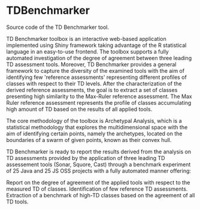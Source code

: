# TDBenchmarker

Source code of the TD Benchmarker tool.

TD Benchmarker toolbox is an interactive web-based application implemented using Shiny framework taking advantage of the R statistical language in an easy-to-use frontend. The toolbox supports a fully automated investigation of the degree of agreement between three leading TD assessment tools. Moreover, TD Benchmarker provides a general framework to capture the diversity of the examined tools with the aim of identifying few 'reference assessments' representing different profiles of classes with respect to their TD levels. After the characterization of the derived reference assessments, the goal is to extract a set of classes presenting high similarity to the Max-Ruler reference assessment. The Max Ruler reference assessment represents the profile of classes accumulating high amount of TD based on the results of all applied tools.

The core methodology of the toolbox is Archetypal Analysis, which is a statistical methodology that explores the multidimensional space with the aim of identifying certain points, namely the archetypes, located on the boundaries of a swarm of given points, known as their convex hull.

TD Benchmarker is ready to report the results derived from the analysis on TD assessments provided by the application of three leading TD assessement tools (Sonar, Squore, Cast) through a benchmark experiment of 25 Java and 25 JS OSS projects with a fully automated manner offering:

Report on the degree of agreement of the applied tools with respect to the measured TD of classes.
Identification of few reference TD assessments.
Extraction of a benchmark of high-TD classes based on the agreement of all TD tools.
